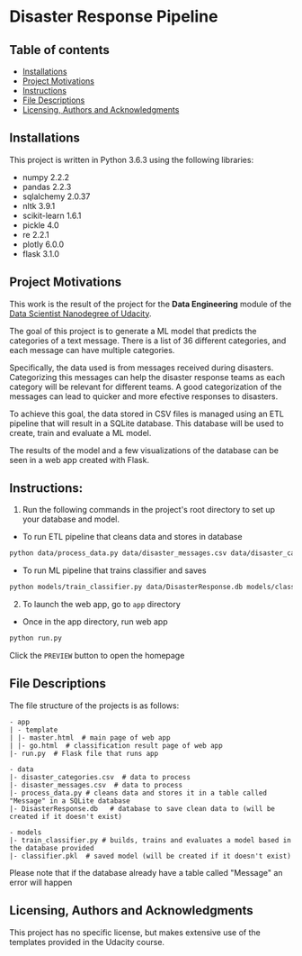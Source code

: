 # Disaster Response Pipeline

## Table of contents
- [Installations](#installations)
- [Project Motivations](#project-motivations)
- [Instructions](#instructions)
- [File Descriptions](#file-descriptions)
- [Licensing, Authors and Acknowledgments](#licensing-authors-and-acknowledgments)

## Installations
This project is written in Python 3.6.3 using the following  libraries:
* numpy 2.2.2
* pandas 2.2.3
* sqlalchemy 2.0.37
* nltk 3.9.1
* scikit-learn 1.6.1
* pickle 4.0
* re 2.2.1
* plotly 6.0.0
* flask 3.1.0

## Project Motivations
This work is the result of the project for the **Data Engineering** module of the [Data Scientist Nanodegree of Udacity](https://www.udacity.com/course/data-scientist-nanodegree--nd025?promo=year_end&coupon=SAVE40&utm_source=gsem_brand&utm_source=gsem_brand&utm_medium=ads_r&utm_medium=ads_r&utm_campaign=19167921312_c_individuals&utm_campaign=19167921312_c_individuals&utm_term=143524475679&utm_term=143524475679&utm_keyword=udacity%20data%20science_e&utm_keyword=udacity%20data%20science_e&gad_source=1&gclid=EAIaIQobChMImKz0y_e0gwMVfj4GAB1FgAEHEAAYASAAEgI-h_D_BwE).

The goal of this project is to generate a ML model that predicts the categories of a text message. There is a list of 36 different categories, and each message can have multiple categories.

Specifically, the data used is from messages received during disasters. Categorizing this messages can help the disaster response teams as each category will be relevant for different teams. A good categorization of the messages can lead to quicker and more efective responses to disasters.

To achieve this goal, the data stored in CSV files is managed using an ETL pipeline that will result in a SQLite database. This database will be used to create, train and evaluate a ML model.

The results of the model and a few visualizations of the database can be seen in a web app created with Flask.

## Instructions:
1. Run the following commands in the project's root directory to set up your database and model.

* To run ETL pipeline that cleans data and stores in database
```bash
python data/process_data.py data/disaster_messages.csv data/disaster_categories.csv data/DisasterResponse.db
```
* To run ML pipeline that trains classifier and saves
```bash
python models/train_classifier.py data/DisasterResponse.db models/classifier.pkl
```
2. To launch the web app, go to `app` directory

* Once in the app directory, run web app
```bash
python run.py
```

Click the `PREVIEW` button to open the homepage

## File Descriptions
The file structure of the projects is as follows:
```
- app
| - template
| |- master.html  # main page of web app
| |- go.html  # classification result page of web app
|- run.py  # Flask file that runs app

- data
|- disaster_categories.csv  # data to process 
|- disaster_messages.csv  # data to process
|- process_data.py # cleans data and stores it in a table called "Message" in a SQLite database
|- DisasterResponse.db   # database to save clean data to (will be created if it doesn't exist)

- models
|- train_classifier.py # builds, trains and evaluates a model based in the database provided
|- classifier.pkl  # saved model (will be created if it doesn't exist)
```

Please note that if the database already have a table called "Message" an error will happen

## Licensing, Authors and Acknowledgments
This project has no specific license, but makes extensive use of the templates provided in the Udacity course.
